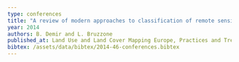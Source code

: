 ```yaml
---
type: conferences
title: "A review of modern approaches to classification of remote sensing data"
year: 2014
authors: B. Demir and L. Bruzzone
published_at: Land Use and Land Cover Mapping Europe, Practices and Trends. Springer, 127-143, 2014
bibtex: /assets/data/bibtex/2014-46-conferences.bibtex 
---
```

